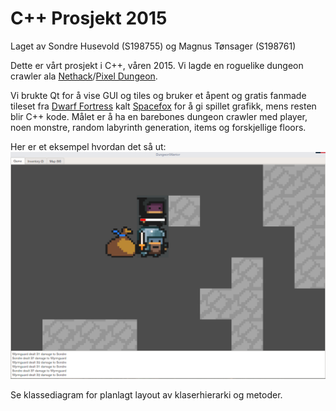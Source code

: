 C++ Prosjekt 2015
=================
Laget av Sondre Husevold (S198755) og Magnus Tønsager (S198761)

Dette er vårt prosjekt i C++, våren 2015. Vi lagde en roguelike dungeon crawler ala [Nethack](http://www.nethack.org/)/[Pixel Dungeon](http://pixeldungeon.watabou.ru/).

Vi brukte Qt for å vise GUI og tiles og bruker et åpent og gratis fanmade tileset fra [Dwarf Fortress](http://www.bay12games.com/dwarves/) kalt [Spacefox](http://www.bay12forums.com/smf/index.php?topic=129219.0) for å gi spillet grafikk, mens resten blir C++ kode. Målet er å ha en barebones dungeon crawler med player, noen monstre, random labyrinth generation, items og forskjellige floors. 

Her er et eksempel hvordan det så ut: ![alt tag](https://github.com/SondreHusevold/DungeonWarrior/raw/master/eksempel.png)

Se klassediagram for planlagt layout av klaserhierarki og metoder. 



